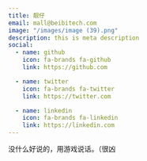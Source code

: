 ```yaml
---
title: 靓仔
email: mall@beibitech.com
image: "/images/image (39).png"
description: this is meta description
social:
  - name: github
    icon: fa-brands fa-github
    link: https://github.com

  - name: twitter
    icon: fa-brands fa-twitter
    link: https://twitter.com

  - name: linkedin
    icon: fa-brands fa-linkedin
    link: https://linkedin.com
---
```


没什么好说的，用游戏说话。（很凶